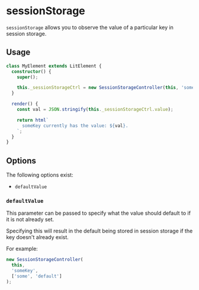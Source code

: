 # sessionStorage

`sessionStorage` allows you to observe the value of a particular key in session
storage.

## Usage

```ts
class MyElement extends LitElement {
  constructor() {
    super();

    this._sessionStorageCtrl = new SessionStorageController(this, 'someKey');
  }

  render() {
    const val = JSON.stringify(this._sessionStorageCtrl.value);

    return html`
      someKey currently has the value: ${val}.
    `;
  }
}
```

## Options

The following options exist:

- `defaultValue`

### `defaultValue`

This parameter can be passed to specify what the value should default to if it
is not already set.

Specifying this will result in the default being stored in session storage if
the key doesn't already exist.

For example:

```ts
new SessionStorageController(
  this,
  'someKey',
  ['some', 'default']
);
```
